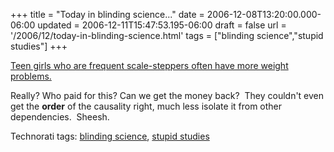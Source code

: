 +++
title = "Today in blinding science..."
date = 2006-12-08T13:20:00.000-06:00
updated = 2006-12-11T15:47:53.195-06:00
draft = false
url = '/2006/12/today-in-blinding-science.html'
tags = ["blinding science","stupid studies"]
+++

[Teen girls who are frequent scale-steppers often have more weight problems.](http://www.stltoday.com/stltoday/news/stories.nsf/nation/story/9FEE8098085CB6F18625723E00188EDB?OpenDocument "Blinding science, teens obsessed with wieght may have weight problems...")

Really? Who paid for this? Can we get the money back?  They couldn't even get the **order** of the causality right, much less isolate it from other dependencies.  Sheesh.

Technorati tags: [blinding science](http://technorati.com/tags/blinding%20science), [stupid studies](http://technorati.com/tags/stupid%20studies)

